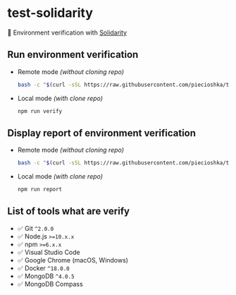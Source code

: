 # test-solidarity

:ledger: Environment verification with [Solidarity](https://infinitered.github.io/solidarity/)

## Run environment verification

* Remote mode _(without cloning repo)_

    ```bash
    bash -c "$(curl -sSL https://raw.githubusercontent.com/piecioshka/test-solidarity/master/verify.sh)"
    ```

* Local mode _(with clone repo)_

    ```bash
    npm run verify
    ```

## Display report of environment verification

* Remote mode _(without cloning repo)_

    ```bash
    bash -c "$(curl -sSL https://raw.githubusercontent.com/piecioshka/test-solidarity/master/report.sh)"
    ```

* Local mode _(with clone repo)_

    ```bash
    npm run report
    ```

## List of tools what are verify

* :white_check_mark: Git `^2.0.0`
* :white_check_mark: Node.js `>=10.x.x`
* :white_check_mark: npm `>=6.x.x`
* :white_check_mark: Visual Studio Code
* :white_check_mark: Google Chrome (macOS, Windows)
* :white_check_mark: Docker `^18.0.0`
* :white_check_mark: MongoDB `^4.0.5`
* :white_check_mark: MongoDB Compass
